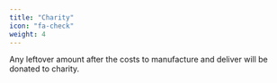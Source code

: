 ```yaml
---
title: "Charity"
icon: "fa-check"
weight: 4
---
```

Any leftover amount after the costs to manufacture and deliver will be donated to charity.
